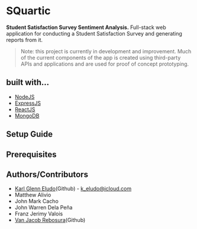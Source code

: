 # SQuartic
**Student Satisfaction Survey Sentiment Analysis.** Full-stack web application for conducting a Student Satisfaction Survey and generating reports from it.

>Note: this project is currently in development and improvement. Much of the current components of the app is created using third-party APIs and applications and are used for proof of concept prototyping.
## built with...
* [NodeJS](https://nodejs.org/en/)
* [ExpressJS](https://expressjs.com/)
* [ReactJS](https://reactjs.org/)
* [MongoDB](https://www.mongodb.com/)
## Setup Guide
## Prerequisites
## Authors/Contributors
* [Karl Glenn Eludo](https://github.com/karleludo)(Github) - [k_eludo@icloud.com](mailto:k_eludo@icloud.com)
* Matthew Alivio
* John Mark Cacho 
* John Warren Dela Peña
* Franz Jerimy Valois
* [Van Jacob Rebosura](https://github.com/van-rebosura)(Github)
